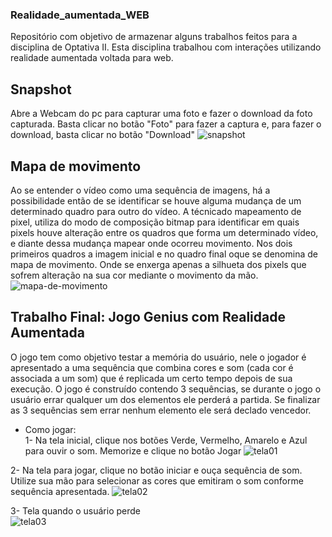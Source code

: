 ### Realidade_aumentada_WEB
Repositório com objetivo de armazenar alguns trabalhos feitos para a disciplina de Optativa II. Esta disciplina trabalhou com interações
utilizando realidade aumentada voltada para web.

## Snapshot <br />
Abre a Webcam do pc para capturar uma foto e fazer o download da foto capturada. Basta clicar no botão "Foto" para fazer a captura
e, para fazer o download, basta clicar no botão "Download"
![snapshot](https://user-images.githubusercontent.com/95611970/187528642-7be5609d-ee83-4336-8fa6-c9e1af9fa458.jpg)


## Mapa de movimento <br />
Ao se entender o vídeo como uma sequência de imagens, há a possibilidade então de se identificar se houve alguma mudança de um determinado 
quadro para outro do vídeo. A técnicado mapeamento de pixel, utiliza do modo de composição bitmap para identificar em quais pixels
houve alteração entre os quadros que forma um determinado vídeo, e diante dessa mudança mapear onde ocorreu movimento. Nos dois
primeiros quadros a imagem inicial e no quadro final oque se denomina de mapa de movimento. Onde se enxerga apenas a silhueta dos pixels 
que sofrem alteração na sua cor mediante o movimento da mão.
![mapa-de-movimento](https://user-images.githubusercontent.com/95611970/187528691-4b5a8764-6515-475e-a885-1e01b2c431f0.jpg)

## Trabalho Final: Jogo Genius com Realidade Aumentada <br />
O jogo tem como objetivo testar a memória do usuário, nele o jogador é apresentado a uma sequência que combina cores e som (cada cor é 
associada a um som) que é replicada um certo tempo depois de sua execução. O jogo é construído contendo 3 sequências, se durante o jogo o 
usuário errar qualquer um dos elementos ele perderá a partida. Se finalizar as 3 sequências sem errar nenhum elemento ele será declado 
vencedor. 

* Como jogar: <br/>
1- Na tela inicial, clique nos botões Verde, Vermelho, Amarelo e Azul para ouvir o som. Memorize e clique no botão Jogar
![tela01](https://user-images.githubusercontent.com/95611970/187529867-ee7130b0-ab44-4eac-be21-b70ad8eb54dc.jpg)

2- Na tela para jogar, clique no botão iniciar e ouça sequência de som. Utilize sua mão para selecionar as cores que emitiram o som
conforme sequência apresentada.
![tela02](https://user-images.githubusercontent.com/95611970/187529908-ed009df3-8087-47e7-989c-6bf8a67a36a4.jpg)

3- Tela quando o usuário perde <br />
![tela03](https://user-images.githubusercontent.com/95611970/187530022-82f2450e-acc3-42c0-a4b2-ec496f86fc8c.jpg)




